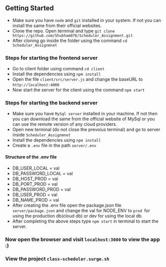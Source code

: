 ## Getting Started

* Make sure you have `node` and `git` installed in your system. If not you can install the same from their official websites.
* Clone the repo. Open terminal and type  `git clone https://github.com/Shubham076/Scheduler_Assignment.git`
* After cloning go inside the folder using the command `cd Scheduler_Assignmnet`

### Steps for starting the frontend server

* Go to client folder using command `cd client`
* Install the dependencies using `npm install`
* Open the file `client/src/server.js` and change the baseURL to `http://localhost:4000`
* Now start the server for the client using the command `npm start`

### Steps for starting the backend server

* Make sure you have `MySql server` installed in your machine. If not then you can download the same from the official website of MySql or you can use the remote version of any cloud providers.
* Open new terminal (do not close the prevoius terminal) and go to server inside `Scheduler_Assignmnet`
* Install the dependencies using `npm install`
* Create a `.env` file in the path `server/.env`

#### Structure of the .env file

* DB_USER_LOCAL = val
* DB_PASSWORD_LOCAL = val
* DB_HOST_PROD = val
* DB_PORT_PROD = val
* DB_PASSWORD_PROD = val
* DB_USER_PROD = val
* DB_NAME_PROD = val
* After creating the .env file open the package.json file `server/package.json` and change the val for NODE_ENV to `prod `for using the production db(cloud db) or dev for using the local db.
* After completing the above steps type `npm start` in terminal to start the server.


### Now open the browser and visit `localhost:3000` to view the app :)
### View the project `class-scheduler.surge.sh`
